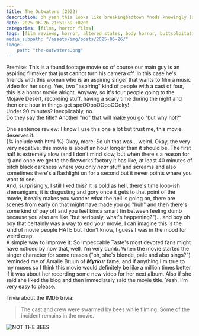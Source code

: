 ```yaml
---
title: The Outwaters (2022)
description: oh yeah this looks like breakingbadtown *nods knowingly (doesn't know anything)*
date: 2025-06-26 21:51:59 +0200
categories: [films, horror films]
tags: [film reviews, horror, altered states, body horror, buttsploitation, cool weird crap, found footage, lowbudgetcore, middleofnowherecore, time shenanigans, vacationsploitation, what the hell was that, why would you touch that, wrong place wrong face, they don't say the title]
media_subpath: "/assets/img/posts/2025-06-26/"
image:
    path: "the-outwaters.png"
---
```

<span class="reviewsection">Premise:</span> This is a found footage movie so of course our main guy is an aspiring filmaker that just cannot turn his camera off. In this case he's friends with this woman who is an aspiring singer that wants to film a music video for her song. Yes, two "aspiring" kind of people with a cast of four, this is a horror movie alright. Anyway, so it's four people going to the Mojave Desert, recording stuff, having a scary time during the night and then one hour in things get spoOOooOOooOOoky!<br/>
<span class="reviewsection">Under 90 minutes?</span> Inexplicably, no.<br/>
<span class="reviewsection">Do they say the title?</span> Another "no" that will make you go "but why not?"

<span class="reviewsection">One sentence review:</span> I know I use this one a lot but trust me, this movie deserves it:<br/>{% include wth.html %}
<span class="reviewsection">Okay, more:</span> So uh that was... weird. Okay, the very very negative: this movie is about an hour longer than it should be. The first half is extremely slow (and I don't mind slow, but when there's a reason for it) and once we get to the fireworks factory it has like, at least 40 minutes of pitch black darkness where you only *hear* stuff and screams and also sometimes there's a flashlight on for a second but it never points where you want to see.<br/>And, surprisingly, I still liked this? It is bold as hell, there's time loop-ish shenanigans, it is disgusting and gory once it gets to that point of the movie, it really makes you wonder what the hell is going on, there are scenes from early on that might have made you go "huh" and then there's some kind of pay off and you feel kinda smart (in between feeling dumb because you also are like "but seriously, what's happening?")... and boy oh boy that certainly was a way to end your movie. I can imagine this is the kind of movie people HATE but I don't know, I guess I was in the mood for weird crap.<br/>
<span class="reviewsection">A simple way to improve it:</span> So Impeccable Taste's most devoted fans might have noticed by now that, well, I'm very dumb. When the movie started the singer character for some reason ("oh, she's blonde, pale and also sings?") reminded me of Amalie Bruun of ***Myrkur*** fame, and if anything I'm true to my muses so I think this movie would definitely be like a million times better if it was about her recording some new video for her next album. Also if she said she liked the blog and then immediately said the movie title. Yeah. I'm very easy to please.

<span class="reviewsection">Trivia about the IMDb trivia:</span>
> The cast and crew were swarmed by bees while filming. Some of the incident remains in the movie.

![NOT THE BEES](nicolas-cage-wickerman.gif)